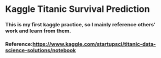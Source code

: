 # Kaggle Titanic Survival Prediction
### This is my first kaggle practice, so I mainly reference others' work and learn from them.
### Reference:https://www.kaggle.com/startupsci/titanic-data-science-solutions/notebook
